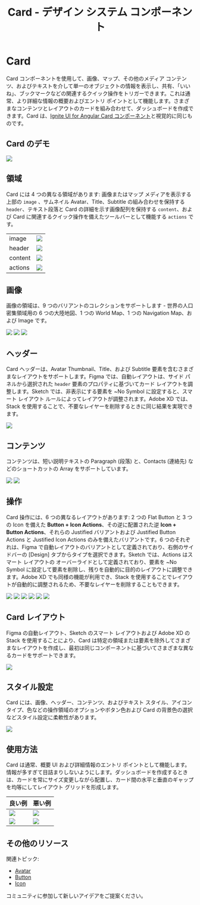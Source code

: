 ﻿---
title: Card - デザイン システム コンポーネント
_description: Card コンポーネント シンボルは、シングル オブジェクトを説明するための関連操作で拡張した画像とテキストを含みます。
_keywords: デザイン システム, デザイン システム UX, UI キット, Figma, Figma to Angular, Figma からコードをエクスポート, Figma to HTML, Figma UI キット, Sketch, Ignite UI for Angular, Sketch to Angular, Angular, Angular デザイン システム, Sketch からコードをエクスポート, Angular 向けデザイン キット, Sketch HTML, Sketch to HTML, Sketch UI キット, Adobe XD, Adobe XD to Angular, Adobe XD からコードをエクスポート, Adobe XD to HTML, Adobe XD UI キット
_language: ja
---

# Card

Card コンポーネントを使用して、画像、マップ、その他のメディア コンテンツ、およびテキストを介して単一のオブジェクトの情報を表示し、共有、「いいね」、ブックマークなどの関連するクイック操作をトリガーできます。これは通常、より詳細な情報の概要およびエントリ ポイントとして機能します。さまざまなコンテンツとレイアウトのカードを組み合わせて、ダッシュボードを作成できます。Card は、[Ignite UI for Angular Card コンポーネント](https://jp.infragistics.com/products/ignite-ui-angular/angular/components/card.html)と視覚的に同じものです。

## Card のデモ

<img class="responsive-img" src="../images/card_demo.png" srcset="../images/card_demo@2x.png 2x" />

## 領域

Card には 4 つの異なる領域があります: 画像またはマップ メディアを表示する上部の `image` 、サムネイル Avatar、Title、Subtitle の組み合わせを保持する `header`、テキスト段落と Card の詳細を示す画像配列を保持する `content`、および Card に関連するクイック操作を備えたツールバーとして機能する `actions` です。

|         |                                                                                                |
| ------- | ---------------------------------------------------------------------------------------------- |
| image   | <img class="responsive-img" src="../images/card_media_image.png" srcset="../images/card_media_image@2x.png 2x" /> |
| header  | <img class="responsive-img" src="../images/card_header.png" srcset="../images/card_header@2x.png 2x" /> |
| content | <img class="responsive-img" src="../images/card_content.png" srcset="../images/card_content@2x.png 2x" /> |
| actions | <img class="responsive-img" src="../images/card_actions_buttons_icons.png" srcset="../images/card_actions_buttons_icons@2x.png 2x" /> |

## 画像

画像の領域は、9 つのバリアントのコレクションをサポートします - 世界の人口密集領域用の 6 つの大陸地図、1 つの World Map、1 つの Navigation Map、および Image です。

<img class="responsive-img" src="../images/card_media_worldmap.png" srcset="../images/card_media_worldmap@2x.png 2x" />

<img class="responsive-img" src="../images/card_media_nav.png" srcset="../images/card_media_nav@2x.png 2x" />

<img class="responsive-img" src="../images/card_media_image.png" srcset="../images/card_media_image@2x.png 2x" />

## ヘッダー

Card ヘッダーは、Avatar Thumbnail、Title、および Subtitle 要素を含むさまざまなレイアウトをサポートします。Figma では、自動レイアウトは、サイド パネルから選択された `header` 要素のプロパティに基づいてカード レイアウトを調整します。Sketch では、非表示にする要素を ~No Symbol に設定すると、スマート レイアウト ルールによってレイアウトが調整されます。Adobe XD では、Stack を使用することで、不要なレイヤーを削除するときに同じ結果を実現できます。

<img class="responsive-img" src="../images/card_header.png" srcset="../images/card_header@2x.png 2x" />

## コンテンツ

コンテンツは、短い説明テキストの Paragraph (段落) と、Contacts (連絡先) などのショートカットの Array をサポートしています。

<img class="responsive-img" src="../images/card_content_paragraph.png" srcset="../images/card_content_paragraph@2x.png 2x" />

<img class="responsive-img" src="../images/card_content_array.png" srcset="../images/card_content_array@2x.png 2x" />

## 操作

Card 操作には、6 つの異なるレイアウトがあります: 2 つの Flat Button と 3 つの Icon を備えた **Button + Icon Actions**、その逆に配置された逆 **Icon + Button Actions**、それらの Justified バリアントおよび Justified Button Actions と Justified Icon Actions のみを備えたバリアントです。6 つのそれぞれは、Figma で自動レイアウトのバリアントとして定義されており、右側のサイドバーの [Design] タブからタイプを選択できます。Sketch では、Actions はスマート レイアウトの オーバーライドとして定義されており、要素を ~No Symbol に設定して要素を削除し、残りを自動的に目的のレイアウトに調整できます。Adobe XD でも同様の機能が利用でき、Stack を使用することでレイアウトが自動的に調整されるため、不要なレイヤーを削除することもできます。

<img class="responsive-img" src="../images/card_actions_buttons_icons.png" srcset="../images/card_actions_buttons_icons@2x.png 2x" />

<img class="responsive-img" src="../images/card_actions_icons_buttons.png" srcset="../images/card_actions_icons_buttons@2x.png 2x" />

<img class="responsive-img" src="../images/card_actions_just_buttons_icons.png" srcset="../images/card_actions_just_buttons_icons@2x.png 2x" />

<img class="responsive-img" src="../images/card_actions_just_buttons.png" srcset="../images/card_actions_just_buttons@2x.png 2x" />

<img class="responsive-img" src="../images/card_actions_just_icons_buttons.png" srcset="../images/card_actions_just_icons_buttons@2x.png 2x" />

<img class="responsive-img" src="../images/card_actions_just_icons.png" srcset="../images/card_actions_just_icons@2x.png 2x" />

## Card レイアウト

Figma の自動レイアウト、Sketch のスマート レイアウトおよび Adobe XD の Stack を使用することにより、Card は特定の領域または要素を除外してさまざまなレイアウトを作成し、最初は同じコンポーネントに基づいてさまざまな異なるカードをサポートできます。

<img class="responsive-img" src="../images/card_demo.png" srcset="../images/card_demo@2x.png 2x" />

## スタイル設定

Card には、画像、ヘッダー、コンテンツ、およびテキスト スタイル、アイコン タイプ、色などの操作領域のオプションやボタン色および Card の背景色の選択などスタイル設定に柔軟性があります。

<img class="responsive-img" src="../images/card_styling.png" srcset="../images/card_styling@2x.png 2x" />

## 使用方法

Card は通常、概要 UI および詳細情報のエントリ ポイントとして機能します。情報が多すぎて目詰まりしないようにします。ダッシュボードを作成するときは、カードを常にサイズ変更しながら配置し、カード間の水平と垂直のギャップを均等にしてレイアウト グリッドを形成します。

| 良い例                                                                         | 悪い例                                                                          |
| -------------------------------------------------------------------------- | ------------------------------------------------------------------------------ |
| <img class="responsive-img" src="../images/card_do1.png" srcset="../images/card_do1@2x.png 2x" /> | <img class="responsive-img" src="../images/card_dont1.png" srcset="../images/card_dont1@2x.png 2x" /> |
| <img class="responsive-img" src="../images/card_do2.png" srcset="../images/card_do2@2x.png 2x" /> | <img class="responsive-img" src="../images/card_dont2.png" srcset="../images/card_dont2@2x.png 2x" /> |

## その他のリソース

関連トピック:

- [Avatar](avatar.md)
- [Button](button.md)
- [Icon](icon.md)
  <div class="divider--half"></div>

コミュニティに参加して新しいアイデアをご提案ください。
